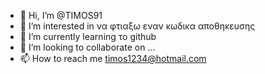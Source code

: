- 👋 Hi, I’m @TIMOS91
- 👀 I’m interested in  να φτιαξω εναν κωδικα αποθηκευσης
- 🌱 I’m currently learning  το github
- 💞️ I’m looking to collaborate on ...
- 📫 How to reach me  timos1234@hotmail.com

<!---
TIMOS91/TIMOS91 is a ✨ special ✨ repository because its `README.md` (this file) appears on your GitHub profile.
You can click the Preview link to take a look at your changes.
--->
